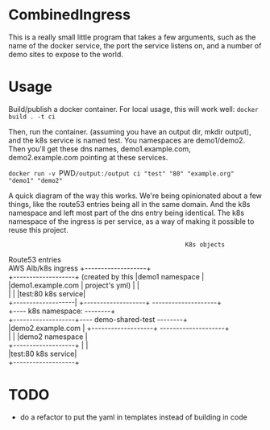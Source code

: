 # CombinedIngress

This is a really small little program that takes a few arguments, such as the name of the docker service, the port the service listens on, and a number of demo sites to expose to the world.

# Usage

Build/publish a docker container.  For local usage, this will work well:
`docker build . -t ci`  
 
 Then, run the container. (assuming you have an output dir, mkdir output), and the k8s service is named test.  You namespaces are demo1/demo2. Then you'll get these dns names, demo1.example.com, demo2.example.com pointing at these services.
 
 `docker run -v `PWD`/output:/output ci "test" "80" "example.org" "demo1" "demo2"`
 
 A quick diagram of the way this works.  We're being opinionated about a few things, like the route53 entries being all in the same domain.  And the k8s namespace and left most part of the dns entry being identical. The k8s namespace of the ingress is per service, as a way of making it possible to reuse this project.
                                                                               
                                                     K8s objects              
 Route53 entries                                                              
                          AWS Alb/k8s ingress        +-------------------+    
 +-------------------+    (created by this           |demo1 namespace    |    
 |demo1.example.com  |    project's yml)             |                   |    
 |                   |                               |test:80 k8s service|    
 +-------------------|   +-------------------+       --------------------+    
                     +---- k8s namespace:    --------+                        
 +-------------------+---- demo-shared-test  --------+                        
 |demo2.example.com  |   +-------------------+       --------------------+    
 |                   |                               |demo2 namespace    |    
 +-------------------+                               |                   |    
                                                     |test:80 k8s service|    
                                                     +-------------------+   
 
 
 # TODO
 
 * do a refactor to put the yaml in templates instead of building in code
 
